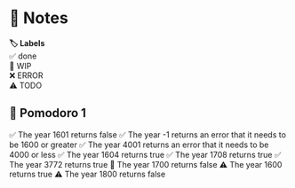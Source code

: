 # 📝 Notes

**🏷️ Labels**  
✅ done  
🚧 WIP  
❌ ERROR  
⚠ TODO

## 🍅 Pomodoro 1

✅ The year 1601 returns false
✅ The year -1 returns an error that it needs to be 1600 or greater
✅ The year 4001 returns an error that it needs to be 4000 or less
✅ The year 1604 returns true
✅ The year 1708 returns true
✅ The year 3772 returns true
🚧 The year 1700 returns false
⚠ The year 1600 returns true
⚠ The year 1800 returns false
